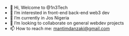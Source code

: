 - 👋 Hi, Welcome to @1n3Tech
- 👀 I’m interested in front-end back-end web3 dev
- 🌱 I’m currently in Jos Nigeria
- 💞️ I’m looking to collaborate on general webdev projects
- 📫 How to reach me: mantimdanzaki@gmail.com 

<!---
1n3Tech/1n3Tech is a ✨ special ✨ repository because its `README.md` (this file) appears on your GitHub profile.
You can click the Preview link to take a look at your changes.
--->
